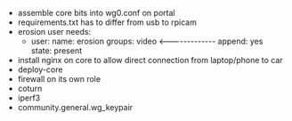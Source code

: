 - assemble core bits into wg0.conf on portal
- requirements.txt has to differ from usb to rpicam
- erosion user needs:
    - user:
        name: erosion
        groups: video <-------------
        append: yes
        state: present
- install nginx on core to allow direct connection from laptop/phone to car
- deploy-core
- firewall on its own role
- coturn
- iperf3
- community.general.wg_keypair
